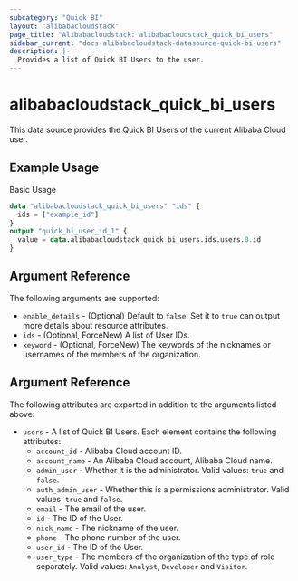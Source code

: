 ```yaml
---
subcategory: "Quick BI"
layout: "alibabacloudstack"
page_title: "Alibabacloudstack: alibabacloudstack_quick_bi_users"
sidebar_current: "docs-alibabacloudstack-datasource-quick-bi-users"
description: |-
  Provides a list of Quick BI Users to the user.
---
```


# alibabacloudstack_quick_bi_users

This data source provides the Quick BI Users of the current Alibaba Cloud user.


## Example Usage

Basic Usage

```terraform
data "alibabacloudstack_quick_bi_users" "ids" {
  ids = ["example_id"]
}
output "quick_bi_user_id_1" {
  value = data.alibabacloudstack_quick_bi_users.ids.users.0.id
}
```

## Argument Reference

The following arguments are supported:

* `enable_details` - (Optional) Default to `false`. Set it to `true` can output more details about resource attributes.
* `ids` - (Optional, ForceNew)  A list of User IDs.
* `keyword` - (Optional, ForceNew) The keywords of the nicknames or usernames of the members of the organization.

## Argument Reference

The following attributes are exported in addition to the arguments listed above:

* `users` - A list of Quick BI Users. Each element contains the following attributes:
    * `account_id` - Alibaba Cloud account ID.
    * `account_name` - An Alibaba Cloud account, Alibaba Cloud name.
    * `admin_user` - Whether it is the administrator. Valid values: `true` and `false`.
    * `auth_admin_user` - Whether this is a permissions administrator. Valid values: `true` and `false`.
    * `email` - The email of the user.
    * `id` - The ID of the User.
    * `nick_name` - The nickname of the user.
    * `phone` - The phone number of the user.
    * `user_id` - The ID of the User.
    * `user_type` - The members of the organization of the type of role separately. Valid values: `Analyst`, `Developer` and `Visitor`.
